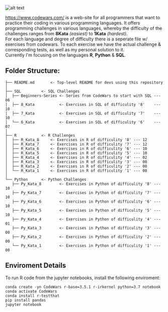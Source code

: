 ![alt text](https://w7.pngwing.com/pngs/477/603/png-transparent-codewars-button-icon.png)  
  
https://www.codewars.com/ is a web-site for all programmers that want to practice their coding in various programming languages. It offers programming challenges in various languages, whereby the difficulty of the challenges ranges from **8Kata** *(easiest)* to **1Kata** *(hardest)*.   
For each language and degree of difficulty there is a seperate file w/ exercises from codewars. To each exercise we have the actual challenge & corresponding tests, as well as my personal solution to it.    
Currently I'm focusing on the languages **R**, **Python** & **SQL**.

## Folder Structure:
```
├── README.md       <- Top-level README for devs using this repository
│
├── SQL			<- SQL Challenges 
│  ├── Beginners-Series <- Series from CodeWars to start with SQL --- 06 
│  ├── 8_Kata	  	    <- Exercises in SQL of difficulity '8'    --- 10
│  ├── 7_Kata	  	    <- Exercises in SQL of difficulity '7'    --- 10
│  └── 6_Kata	  	    <- Exercises in SQL of difficulity '6'    --- 07
│
├── R 			<- R Challenges
│  ├── R_Kata_8	  	<- Exercises in R of difficulity '8' --- 12
│  ├── R_Kata_7		<- Exercises in R of difficulity '7' --- 12
│  ├── R_Kata_6		<- Exercises in R of difficulity '6' --- 10 
│  ├── R_Kata_5		<- Exercises in R of difficulity '5' --- 10
│  ├── R_Kata_4		<- Exercises in R of difficulity '4' --- 02
│  ├── R_Kata_3		<- Exercises in R of difficulity '3' --- 00
│  ├── R_Kata_2		<- Exercises in R of difficulity '2' --- 00
│  └── R_Kata_1		<- Exercises in R of difficulity '1' --- 00
│
└── Python		<- Python Challenges  
   ├── Py_Kata_8		<- Exercises in Python of difficulity '8' --- 10
   ├── Py_Kata_7		<- Exercises in Python of difficulity '7' --- 10 
   ├── Py_Kata_6		<- Exercises in Python of difficulity '6' --- 10
   ├── Py_Kata_5		<- Exercises in Python of difficulity '5' --- 10
   ├── Py_Kata_4		<- Exercises in Python of difficulity '4' --- 01 
   ├── Py_Kata_3		<- Exercises in Python of difficulity '3' --- 00
   ├── Py_Kata_2		<- Exercises in Python of difficulity '2' --- 00
   └── Py_Kata_1		<- Exercises in Python of difficulity '1' --- 00
```

## Enviroment Details
To run R code from the jupyter notebooks, install the following enviroment:
```
conda create -yn CodeWars r-base=3.5.1 r-irkernel python=3.7 notebook
conda activate CodeWars
conda install r-testthat
pip install pandas
jupyter notebook
```
